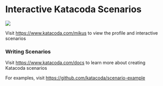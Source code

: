 # Interactive Katacoda Scenarios

[![](http://shields.katacoda.com/katacoda/mikus/count.svg)](https://www.katacoda.com/mikus "Get your profile on Katacoda.com")

Visit https://www.katacoda.com/mikus to view the profile and interactive scenarios

### Writing Scenarios
Visit https://www.katacoda.com/docs to learn more about creating Katacoda scenarios

For examples, visit https://github.com/katacoda/scenario-example
